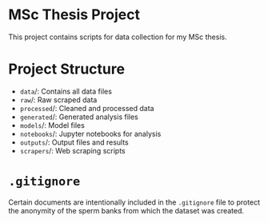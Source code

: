 # MSc Thesis Project
This project contains scripts for data collection for my MSc thesis.

# Project Structure
- `data`/: Contains all data files
- `raw`/: Raw scraped data
- `processed`/: Cleaned and processed data
- `generated`/: Generated analysis files
- `models`/: Model files
- `notebooks`/: Jupyter notebooks for analysis
- `outputs`/: Output files and results
- `scrapers`/: Web scraping scripts

# `.gitignore`
Certain documents are intentionally included in the `.gitignore` file to protect the anonymity of the sperm banks from which the dataset was created.
